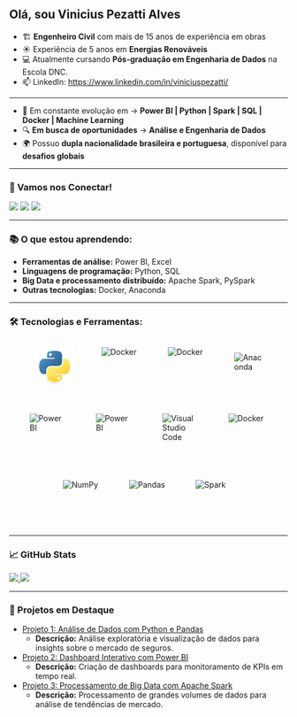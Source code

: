 ##  Olá, sou Vinicius Pezatti Alves

- 🏗️ **Engenheiro Civil** com mais de 15 anos de experiência em obras
- ☀️  Experiência de 5 anos em **Energias Renováveis** 
- 💻 Atualmente cursando **Pós-graduação em Engenharia de Dados** na Escola DNC.
- 📫  LinkedIn: https://www.linkedin.com/in/viniciuspezatti/

---

- 🚀 Em constante evolução em -> **Power BI  |  Python  |  Spark  |  SQL  |  Docker  |  Machine Learning**
- 🔍 **Em busca de oportunidades** ->  **Análise e Engenharia de Dados** 
- 🌍 Possuo **dupla nacionalidade brasileira e portuguesa**, disponível para **desafios globais**

---

### 🚀 Vamos nos Conectar!
<div>
  <a href="https://instagram.com/viniciuspezatti" target="_blank"><img src="https://img.shields.io/badge/-Instagram-%23E4405F?style=for-the-badge&logo=instagram&logoColor=white" target="_blank"></a>
  <a href="https://www.linkedin.com/in/viniciuspezatti/" target="_blank"><img src="https://img.shields.io/badge/-LinkedIn-%230077B5?style=for-the-badge&logo=linkedin&logoColor=white" target="_blank"></a>
  <a href="mailto:viniciuspezatti84@gmail.com"><img src="https://img.shields.io/badge/-Email-%23D14836?style=for-the-badge&logo=gmail&logoColor=white" target="_blank"></a>
</div>

---

### 📚 O que estou aprendendo:
- **Ferramentas de análise:**    Power BI, Excel
- **Linguagens de programação:**    Python, SQL
- **Big Data e processamento distribuído:**    Apache Spark, PySpark
- **Outras tecnologias:**    Docker, Anaconda


---

### 🛠️ Tecnologias e Ferramentas:
<div style="display: flex; justify-content: center; align-items: center; flex-wrap: wrap; gap: 30px; margin: 20px 0;">
  <img align="center" alt="Python" height="70" width="70" src="https://raw.githubusercontent.com/devicons/devicon/master/icons/python/python-original.svg" style="margin: 10px;">
  
  <img align="center" alt="Docker" height="70" width="70" src="https://cdn.jsdelivr.net/gh/devicons/devicon/icons/docker/docker-plain-wordmark.svg" style="margin: 10px;">
  <img align="center" alt="Docker" height="70" width="70" src="https://cdn.jsdelivr.net/gh/devicons/devicon@latest/icons/azuresqldatabase/azuresqldatabase-original.svg" style="margin: 10px;">
  <img align="center" alt="Anaconda" height="50" width="50" src="https://cdn.jsdelivr.net/gh/devicons/devicon/icons/anaconda/anaconda-original.svg" style="margin: 10px;">
  <img align="center" alt="Power BI" height="70" width="70" src="https://cdn.jsdelivr.net/gh/devicons/devicon@latest/icons/linkedin/linkedin-original.svg" style="margin: 10px;">
  <img align="center" alt="Power BI" height="70" width="70" src="https://upload.wikimedia.org/wikipedia/commons/c/cf/New_Power_BI_Logo.svg" style="margin: 10px;">
  <img align="center" alt="Visual Studio Code" height="70" width="70" src="https://cdn.jsdelivr.net/gh/devicons/devicon@latest/icons/vscode/vscode-original-wordmark.svg" style="margin: 10px;">
  <img align="center" alt="Docker" height="70" width="70" src="https://cdn.jsdelivr.net/gh/devicons/devicon@latest/icons/jupyter/jupyter-original-wordmark.svg" style="margin: 10px;">
  <img align="center" alt="NumPy" height="70" width="70" src="https://cdn.jsdelivr.net/gh/devicons/devicon/icons/numpy/numpy-original.svg" style="margin: 10px;">
  <img align="center" alt="Pandas" height="70" width="70" src="https://cdn.jsdelivr.net/gh/devicons/devicon/icons/pandas/pandas-original-wordmark.svg" style="margin: 10px;">
  <img align="center" alt="Spark" height="70" width="70" src="https://cdn.jsdelivr.net/gh/devicons/devicon@latest/icons/apachespark/apachespark-original-wordmark.svg" style="margin: 10px;">
</div>

---

### 📈 GitHub Stats
<div>
  <a href="https://github.com/viniciuspezatti">
    <img height="200em" src="https://github-readme-stats.vercel.app/api?username=viniciuspezatti&show_icons=true&theme=radical&include_all_commits=true&count_private=true"/>
    <img height="200em" src="https://github-readme-stats.vercel.app/api/top-langs/?username=viniciuspezatti&layout=compact&langs_count=7&theme=radical"/>
  </a>
</div>

---

### 🌱 Projetos em Destaque
- [Projeto 1: Análise de Dados com Python e Pandas](https://github.com/viniciuspezatti/projeto1)
  - **Descrição:** Análise exploratória e visualização de dados para insights sobre o mercado de seguros.
- [Projeto 2: Dashboard Interativo com Power BI](https://github.com/viniciuspezatti/projeto2)
  - **Descrição:** Criação de dashboards para monitoramento de KPIs em tempo real.
- [Projeto 3: Processamento de Big Data com Apache Spark](https://github.com/viniciuspezatti/projeto3)
  - **Descrição:** Processamento de grandes volumes de dados para análise de tendências de mercado.
 
